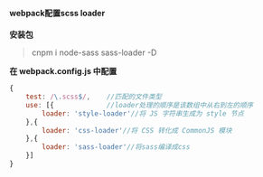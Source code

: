 ####  webpack配置scss loader

**安装包**
> cnpm i node-sass sass-loader -D

**在 webpack.config.js 中配置**
```javascript
{
    test: /\.scss$/,    //匹配的文件类型
    use: [{             //loader处理的顺序是该数组中从右到左的顺序
        loader: 'style-loader'//将 JS 字符串生成为 style 节点
    },{
        loader: 'css-loader'//将 CSS 转化成 CommonJS 模块
    },{
        loader: 'sass-loader'//将sass编译成css
    }]
}
```
